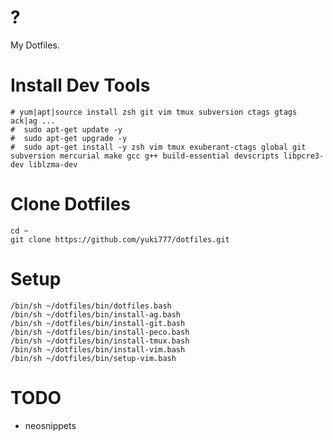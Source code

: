 # ?
My Dotfiles.

# Install Dev Tools
```
# yum|apt|source install zsh git vim tmux subversion ctags gtags ack|ag ...
#  sudo apt-get update -y
#  sudo apt-get upgrade -y
#  sudo apt-get install -y zsh vim tmux exuberant-ctags global git subversion mercurial make gcc g++ build-essential devscripts libpcre3-dev liblzma-dev
```

# Clone Dotfiles
```
cd ~
git clone https://github.com/yuki777/dotfiles.git
```

# Setup
```
/bin/sh ~/dotfiles/bin/dotfiles.bash
/bin/sh ~/dotfiles/bin/install-ag.bash
/bin/sh ~/dotfiles/bin/install-git.bash
/bin/sh ~/dotfiles/bin/install-peco.bash
/bin/sh ~/dotfiles/bin/install-tmux.bash
/bin/sh ~/dotfiles/bin/install-vim.bash
/bin/sh ~/dotfiles/bin/setup-vim.bash
```

# TODO
- neosnippets
